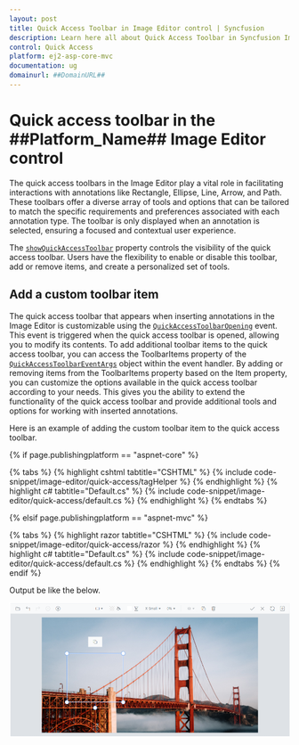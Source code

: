 ```yaml
---
layout: post
title: Quick Access Toolbar in Image Editor control | Syncfusion
description: Learn here all about Quick Access Toolbar in Syncfusion Image Editor control of Syncfusion Essential JS 2 and more.
control: Quick Access
platform: ej2-asp-core-mvc
documentation: ug
domainurl: ##DomainURL##
---
```


# Quick access toolbar in the ##Platform_Name## Image Editor control

The quick access toolbars in the Image Editor play a vital role in facilitating interactions with annotations like Rectangle, Ellipse, Line, Arrow, and Path. These toolbars offer a diverse array of tools and options that can be tailored to match the specific requirements and preferences associated with each annotation type. The toolbar is only displayed when an annotation is selected, ensuring a focused and contextual user experience.

The [`showQuickAccessToolbar`](https://help.syncfusion.com/cr/aspnetmvc-js2/Syncfusion.EJ2.ImageEditor.ImageEditor.html#Syncfusion_EJ2_ImageEditor_ImageEditor_ShowQuickAccessToolbar) property controls the visibility of the quick access toolbar. Users have the flexibility to enable or disable this toolbar, add or remove items, and create a personalized set of tools.

## Add a custom toolbar item

The quick access toolbar that appears when inserting annotations in the Image Editor is customizable using the [`QuickAccessToolbarOpening`](https://help.syncfusion.com/cr/aspnetmvc-js2/Syncfusion.EJ2.ImageEditor.ImageEditor.html#Syncfusion_EJ2_ImageEditor_ImageEditor_QuickAccessToolbarOpen) event. This event is triggered when the quick access toolbar is opened, allowing you to modify its contents. To add additional toolbar items to the quick access toolbar, you can access the ToolbarItems property of the [`QuickAccessToolbarEventArgs`](https://help.syncfusion.com/cr/aspnetmvc-js2/Syncfusion.EJ2.ImageEditor.ImageEditor.html#Syncfusion_EJ2_ImageEditor_ImageEditor_QuickAccessToolbarItemClick) object within the event handler. By adding or removing items from the ToolbarItems property based on the Item property, you can customize the options available in the quick access toolbar according to your needs. This gives you the ability to extend the functionality of the quick access toolbar and provide additional tools and options for working with inserted annotations.

Here is an example of adding the custom toolbar item to the quick access toolbar. 

{% if page.publishingplatform == "aspnet-core" %}

{% tabs %}
{% highlight cshtml tabtitle="CSHTML" %}
{% include code-snippet/image-editor/quick-access/tagHelper %}
{% endhighlight %}
{% highlight c# tabtitle="Default.cs" %}
{% include code-snippet/image-editor/quick-access/default.cs %}
{% endhighlight %}
{% endtabs %}

{% elsif page.publishingplatform == "aspnet-mvc" %}

{% tabs %}
{% highlight razor tabtitle="CSHTML" %}
{% include code-snippet/image-editor/quick-access/razor %}
{% endhighlight %}
{% highlight c# tabtitle="Default.cs" %}
{% include code-snippet/image-editor/quick-access/default.cs %}
{% endhighlight %}
{% endtabs %}
{% endif %}

Output be like the below.

![ImageEditor Sample](images/image-editor-qat.png)
